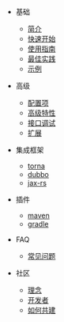 - 基础

  * [简介](zh-cn/README.md)
  * [快速开始](zh-cn/start/quickstart.md)
  * [使用指南](zh-cn/start/guide.md)
  * [最佳实践](zh-cn/start/bestPractice.md)
  * [示例](zh-cn/start/example.md)


- 高级
  - [配置项](zh-cn/advanced/config.md "配置项")
  - [高级特性](zh-cn/advanced/advancedFeatures.md)
  - [接口调试](zh-cn/advanced/debug.md)
  - [扩展](zh-cn/advanced/expand.md)
  
- 集成框架
  - [torna](zh-cn/integrated/torna.md "torna")
  * [dubbo](zh-cn/integrated/dubbo.md)
  * [jax-rs](zh-cn/integrated/jax-rs.md)

- 插件
  * [maven](zh-cn/plugins/maven.md)
  * [gradle](zh-cn/plugins/gradle.md)

- FAQ
  - [常见问题](zh-cn/faq/faq.md)
  
- 社区
  * [理念](zh-cn/community/idea.md)
  - [开发者](zh-cn/community/developer.md)
  - [如何共建](zh-cn/community/contributing.md)
